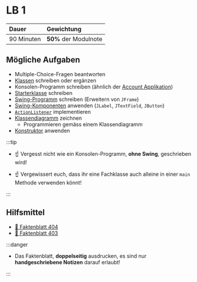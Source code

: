 # LB 1

| **Dauer**  | **Gewichtung**        |
| :--------- | :-------------------- |
| 90 Minuten | **50%** der Modulnote |

## Mögliche Aufgaben

- Multiple-Choice-Fragen beantworten
- [Klassen](../konzepte/fachklassen.md) schreiben oder ergänzen
- Konsolen-Programm schreiben (ähnlich der
  [Account Applikation](../aufgaben-grundlagen/account-application.md))
- [Starterklasse](../aufgaben-grundlagen/starterklasse.md) schreiben
- [Swing-Programm](../aufgaben-swing/fenster.md) schreiben (Erweitern von
  `JFrame`)
- [Swing-Komponenten](../aufgaben-swing/komponenten.md) anwenden (`JLabel`,
  `JTextField`, `JButton`)
- [`ActionListener`](../konzepte/actionlistener.md) implementieren
- [Klassendiagramm](../konzepte/uml.md) zeichnen
  - Programmieren gemäss einem Klassendiagramm
- [Konstruktor](../konzepte/konstruktor.md) anwenden

:::tip

- :point_up: Vergesst nicht wie ein Konsolen-Programm, **ohne Swing**,
  geschrieben wird!

- :point_up: Vergewissert euch, dass ihr eine Fachklasse auch alleine in einer
  `main` Methode verwenden könnt!

:::

## Hilfsmittel

- [:paperclip: Faktenblatt 404](https://drive.google.com/file/d/131h3iXmzMGexMoQLhKLrC9qWRO1LgXd3/view)
- [:paperclip: Faktenblatt 403](https://drive.google.com/file/d/1318FFx6ZBkpmmFzr9xrpZc2zrfEvmjz5/view)

:::danger

- Das Faktenblatt, **doppelseitig** ausdrucken, es sind nur **handgeschriebene
  Notizen** darauf erlaubt!

:::
